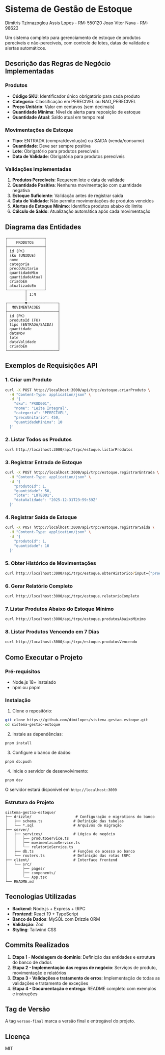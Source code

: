 # Sistema de Gestão de Estoque


Dimitris Tzirnazoglou Assis Lopes - RM: 550120 
Joao Vitor Nava - RM: 98623


Um sistema completo para gerenciamento de estoque de produtos perecíveis e não-perecíveis, com controle de lotes, datas de validade e alertas automáticos.

## Descrição das Regras de Negócio Implementadas

### Produtos
- **Código SKU**: Identificador único obrigatório para cada produto
- **Categoria**: Classificação em PERECIVEL ou NAO_PERECIVEL
- **Preço Unitário**: Valor em centavos (sem decimais)
- **Quantidade Mínima**: Nível de alerta para reposição de estoque
- **Quantidade Atual**: Saldo atual em tempo real

### Movimentações de Estoque
- **Tipo**: ENTRADA (compra/devolução) ou SAIDA (venda/consumo)
- **Quantidade**: Deve ser sempre positiva
- **Lote**: Obrigatório para produtos perecíveis
- **Data de Validade**: Obrigatória para produtos perecíveis

### Validações Implementadas
1. **Produtos Perecíveis**: Requerem lote e data de validade
2. **Quantidade Positiva**: Nenhuma movimentação com quantidade negativa
3. **Estoque Suficiente**: Validação antes de registrar saída
4. **Data de Validade**: Não permite movimentações de produtos vencidos
5. **Alertas de Estoque Mínimo**: Identifica produtos abaixo do limite
6. **Cálculo de Saldo**: Atualização automática após cada movimentação

## Diagrama das Entidades

```
┌─────────────────┐
│    PRODUTOS     │
├─────────────────┤
│ id (PK)         │
│ sku (UNIQUE)    │
│ nome            │
│ categoria       │
│ precoUnitario   │
│ quantidadeMin   │
│ quantidadeAtual │
│ criadoEm        │
│ atualizadoEm    │
└────────┬────────┘
         │ 1:N
         │
┌────────▼──────────────┐
│  MOVIMENTACOES        │
├───────────────────────┤
│ id (PK)               │
│ produtoId (FK)        │
│ tipo (ENTRADA/SAIDA)  │
│ quantidade            │
│ dataMov               │
│ lote                  │
│ dataValidade          │
│ criadoEm              │
└───────────────────────┘
```

## Exemplos de Requisições API

### 1. Criar um Produto

```bash
curl -X POST http://localhost:3000/api/trpc/estoque.criarProduto \
  -H "Content-Type: application/json" \
  -d '{
    "sku": "PROD001",
    "nome": "Leite Integral",
    "categoria": "PERECIVEL",
    "precoUnitario": 450,
    "quantidadeMinima": 10
  }'
```

### 2. Listar Todos os Produtos

```bash
curl http://localhost:3000/api/trpc/estoque.listarProdutos
```

### 3. Registrar Entrada de Estoque

```bash
curl -X POST http://localhost:3000/api/trpc/estoque.registrarEntrada \
  -H "Content-Type: application/json" \
  -d '{
    "produtoId": 1,
    "quantidade": 50,
    "lote": "LOTE001",
    "dataValidade": "2025-12-31T23:59:59Z"
  }'
```

### 4. Registrar Saída de Estoque

```bash
curl -X POST http://localhost:3000/api/trpc/estoque.registrarSaida \
  -H "Content-Type: application/json" \
  -d '{
    "produtoId": 1,
    "quantidade": 10
  }'
```

### 5. Obter Histórico de Movimentações

```bash
curl http://localhost:3000/api/trpc/estoque.obterHistorico?input={"produtoId":1}
```

### 6. Gerar Relatório Completo

```bash
curl http://localhost:3000/api/trpc/estoque.relatorioCompleto
```

### 7. Listar Produtos Abaixo do Estoque Mínimo

```bash
curl http://localhost:3000/api/trpc/estoque.produtosAbaixoMinimo
```

### 8. Listar Produtos Vencendo em 7 Dias

```bash
curl http://localhost:3000/api/trpc/estoque.produtosVencendo
```

## Como Executar o Projeto

### Pré-requisitos
- Node.js 18+ instalado
- npm ou pnpm

### Instalação

1. Clone o repositório:
```bash
git clone https://github.com/dimilopes/sistema-gestao-estoque.git
cd sistema-gestao-estoque
```

2. Instale as dependências:
```bash
pnpm install
```

3. Configure o banco de dados:
```bash
pnpm db:push
```

4. Inicie o servidor de desenvolvimento:
```bash
pnpm dev
```

O servidor estará disponível em `http://localhost:3000`

### Estrutura do Projeto

```
sistema-gestao-estoque/
├── drizzle/                    # Configuração e migrations do banco
│   ├── schema.ts              # Definição das tabelas
│   └── *.sql                  # Arquivos de migração
├── server/
│   ├── services/              # Lógica de negócio
│   │   ├── produtoService.ts
│   │   ├── movimentacaoService.ts
│   │   └── relatorioService.ts
│   ├── db.ts                  # Funções de acesso ao banco
│   └── routers.ts             # Definição das rotas tRPC
├── client/                    # Interface frontend
│   └── src/
│       ├── pages/
│       ├── components/
│       └── App.tsx
└── README.md
```

## Tecnologias Utilizadas

- **Backend**: Node.js + Express + tRPC
- **Frontend**: React 19 + TypeScript
- **Banco de Dados**: MySQL com Drizzle ORM
- **Validação**: Zod
- **Styling**: Tailwind CSS

## Commits Realizados

1. **Etapa 1 - Modelagem do domínio**: Definição das entidades e estrutura do banco de dados
2. **Etapa 2 - Implementação das regras de negócio**: Serviços de produto, movimentação e relatórios
3. **Etapa 3 - Validações e tratamento de erros**: Implementação de todas as validações e tratamento de exceções
4. **Etapa 4 - Documentação e entrega**: README completo com exemplos e instruções

## Tag de Versão

A tag `versao-final` marca a versão final e entregável do projeto.

## Licença

MIT
